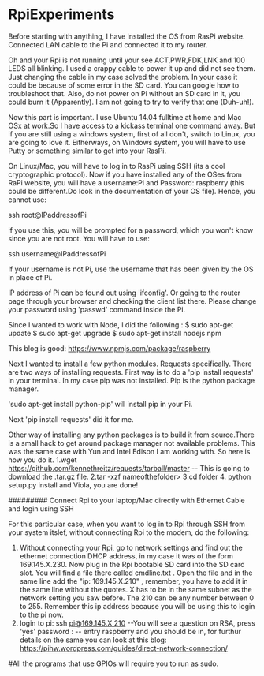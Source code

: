 # RpiExperiments

Before starting with anything, I have installed the OS from RasPi website.
Connected LAN cable to the Pi and connected it to my router.

Oh and your Rpi is not running until your see ACT,PWR,FDK,LNK and 100 LEDS all blinking. I used a crappy cable to power it up and did not see them. Just changing the cable in my case solved the problem. In your case it could be because of some error in the SD card. You can google how to troubleshoot that. Also, do not power on Pi without an SD card in it, you could burn it (Apparently). I am not going to try to verify that one (Duh-uh!).

Now this part is important. I use Ubuntu 14.04 fulltime at home and Mac OSx at work.So I have access to a kickass terminal one command away. But if you are still using a windows system, first of all don't, switch to Linux, you are going to love it. Eitherways, on Windows system, you will have to use Putty or something similar to get into your RasPi.

On Linux/Mac, you will have to log in to RasPi using SSH (its a cool cryptographic protocol). Now if you have installed any of the OSes from 
RaPi website, you will have a username:Pi and Password: raspberry (this could be different.Do look in the documentation of your OS file). Hence, 
you cannot use:

ssh root@IPaddressofPi

if you use this, you will be prompted for a password, which you won't know since you are not root.
You will have to use:

ssh username@IPaddressofPi

If your username is not Pi, use the username that has been given by the OS in place of Pi.

IP address of Pi can be found out using 'ifconfig'. Or going to the router page through your browser and checking the client list there.
Please change your password using 'passwd' command inside the Pi.

Since I wanted to work with Node, I did the following :
$ sudo apt-get update
$ sudo apt-get upgrade
$ sudo apt-get install nodejs npm 

This blog is good: https://www.npmjs.com/package/raspberry

Next I wanted to install a few python modules. Requests specifically. There are two ways of installing requests. 
First way is to do a 'pip install requests' in your terminal. In my case pip was not installed. Pip is the python package manager.

'sudo apt-get install python-pip' will install pip in your Pi.

Next 'pip install requests' did it for me.

Other way of installing any python packages is to build it from source.There is a small hack to get around package manager not available problems. This was the same case with Yun and Intel Edison I am working with. So here is how you do it.
1.wget https://github.com/kennethreitz/requests/tarball/master  -- This is going to download the .tar.gz file.
2.tar -xzf nameofthefolder>
3.cd folder
4. python setup.py install 
and Viola, you are done!

######### Connect Rpi to your laptop/Mac directly with Ethernet Cable and login using SSH 

For this particular case, when you want to log in to Rpi through SSH from your system itslef, without connecting Rpi to the modem, do the following:
1. Without connecting your Rpi, go to network settings and find out the ethernet connection DHCP address, in my case it was of the form 169.145.X.230. Now plug in the Rpi bootable SD card into the SD card slot.
You will find a file there called cmdline.txt  . Open the file and in the same line add the "ip: 169.145.X.210" , remember, you have to add it in the same line without the quotes. X has to be in the same subnet as the network setting you saw before. The 210 can be any number between 0 to 255. Remember this ip address because you will be using this to login to the pi now.
2. login to pi:
	ssh pi@169.145.X.210 
	--You will see a question on RSA, press 'yes'
	password : -- entry raspberry and you should be in, for furthur details on the same you can look at this blog: https://pihw.wordpress.com/guides/direct-network-connection/
	


#All the programs that use GPIOs will require you to run as sudo.


